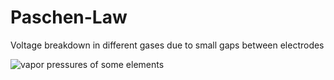 # Paschen-Law
Voltage breakdown in different gases due to small gaps between electrodes


![vapor pressures of some elements](https://user-images.githubusercontent.com/30641156/226087251-e224e71e-dd72-4b67-b14e-265fcf79f311.png)
